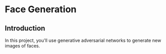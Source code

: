 # Face Generation
## Introduction
In this project, you'll use generative adversarial networks to generate new images of faces.
